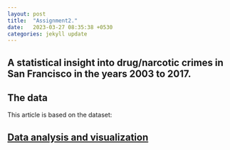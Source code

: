 ```yaml
---
layout: post
title:  "Assignment2."
date:   2023-03-27 08:35:38 +0530
categories: jekyll update
---
```


## A statistical insight into drug/narcotic crimes in San Francisco in the years 2003 to 2017.

## The data

This article is based on the dataset: <a href="https://data.sfgov.org/Public-Safety/Police-Department-Incident-Reports-Historical-2003/tmnf-yvry">


## Data analysis and visualization
